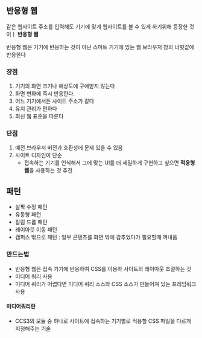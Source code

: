 ## 반응형 웹

같은 웹사이트 주소를 입력해도 기기에 맞게 웹사이트를 볼 수 있게 하기위해 등장한 것이ㅣ **반응형 웹**

반응형 웹은 기기에 반응하는 것이 아닌 스마트 기기에 있는 웹 브라우저 창의 너빗값에 반응한다

### 장점

1. 기기의 화면 크기나 해상도에 구애받지 않는다
2. 화면 변화에 즉시 반응한다.
3. 어느 기기에서든 사이트 주소가 같다
4. 유지 관리가 편하다
5. 최신 웹 표준을 따른다

### 단점

1. 예전 브라우저 버전과 호환성에 문제 있을 수 있음
2. 사이트 디자인이 단순
   - 접속하는 기기를 인식해서 그에 맞는 UI를 더 세밀하게 구현하고 싶으면 **적응형 웹**을 사용하는 것 추천

## 패턴

- 살짝 수정 패턴
- 유동형 패턴
- 칼럼 드롭 패턴
- 레이아웃 이동 패턴
- 캠퍼스 밖으로 패턴 : 일부 콘텐츠를 화면 밖에 감추었다가 필요할때 꺼내옴

### 만드는법

- 반응형 웹은 접속 기기에 반응하여 CSS를 이용하 사이트의 레이아웃 조절하는 것
- 미디어 쿼리 사용
- 미디어 쿼리가 어렵다면 미디어 쿼리 소스와 CSS 소스가 만들어져 있는 프레임워크 사용

#### 미디어쿼리란

- CCS3의 모듈 중 하나로 사이트에 접속하는 기기별로 적용할 CSS 파일을 다르게 지정해주는 기술

